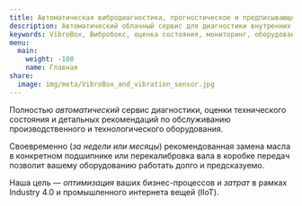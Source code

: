 ```yaml
---
title: Автоматическая вибродиагностика, прогностическое и предписывающее обслуживание роторного оборудования.
description: Автоматический облачный сервис для диагностики внутренних дефектов оборудования и подробных рекомендаций по техобслуживанию. Наши учёные сфокусированы на вейвлетах, нейронных сетях, нечёткой логике и других алгоритмах цифровой обработки сигналов.
keywords: VibroBox, Вибробокс, оценка состояния, мониторинг, оборудование, вибрация, вибродиагностика, диагностика, техническое обслуживание, ЦОС, DSP, нейронные сети, neural networks, вейвлеты, wavelets, нечёткая логика, fuzzy logic, цифровая обработка сигналов, промышленный, интернет вещей, индустрия
menu:
  main:
    weight: -100
    name: Главная
share:
  image: img/meta/VibroBox_and_vibration_sensor.jpg
---
```

Полностью *автоматический* сервис диагностики, оценки технического состояния и детальных рекомендаций по обслуживанию производственного и технологического оборудования.

Своевременно (*за недели или месяцы*) рекомендованная замена масла в конкретном подшипнике или перекалибровка вала в коробке передач позволит вашему оборудованию работать долго и предсказуемо.

Наша цель — *оптимизация* ваших бизнес-процессов и *затрат* в рамках Industry 4.0 и промышленного интернета вещей (IIoT).

